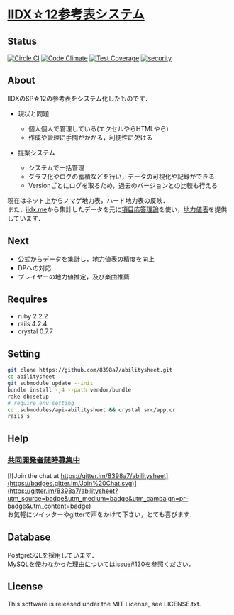 # [IIDX☆12参考表システム](https://iidx12.tk/abilitysheet)

## Status

[![Circle CI](https://circleci.com/gh/8398a7/abilitysheet.svg?style=shield)](https://circleci.com/gh/8398a7/abilitysheet)
[![Code Climate](https://codeclimate.com/github/8398a7/abilitysheet/badges/gpa.svg)](https://codeclimate.com/github/8398a7/abilitysheet)
[![Test Coverage](https://codeclimate.com/github/8398a7/abilitysheet/badges/coverage.svg)](https://codeclimate.com/github/8398a7/abilitysheet)
[![security](https://hakiri.io/github/8398a7/abilitysheet/master.svg)](https://hakiri.io/github/8398a7/abilitysheet/master)

## About

IIDXのSP☆12の参考表をシステム化したものです．

* 現状と問題
  * 個人個人で管理している(エクセルやらHTMLやら)
  * 作成や管理に手間がかかる，利便性に欠ける

* 提案システム
  * システムで一括管理
  * グラフ化やログの蓄積などを行い，データの可視化や記録ができる
  * Versionごとにログを取るため，過去のバージョンとの比較も行える

現在はネット上からノマゲ地力表，ハード地力表の反映．  
また，[iidx.me](http://iidx.me)から集計したデータを元に[項目応答理論](http://ja.wikipedia.org/wiki/%E9%A0%85%E7%9B%AE%E5%BF%9C%E7%AD%94%E7%90%86%E8%AB%96)を使い，[地力値表](https://iidx12.tk/abilitysheet/recommends/list)を提供しています．

## Next

* 公式からデータを集計し，地力値表の精度を向上
* DPへの対応
* プレイヤーの地力値推定，及び楽曲推薦

## Requires

- ruby 2.2.2
- rails 4.2.4
- crystal 0.7.7

## Setting

```sh
git clone https://github.com/8398a7/abilitysheet.git
cd abilitysheet
git submodule update --init
bundle install -j4 --path vendor/bundle
rake db:setup
# require env setting
cd .submodules/api-abilitysheet && crystal src/app.cr
rails s
```

## Help

### [共同開発者随時募集中](http://twitter.com/IIDX_12)
[![Join the chat at https://gitter.im/8398a7/abilitysheet](https://badges.gitter.im/Join%20Chat.svg)](https://gitter.im/8398a7/abilitysheet?utm_source=badge&utm_medium=badge&utm_campaign=pr-badge&utm_content=badge)  
お気軽にツイッターやgitterで声をかけて下さい，とても喜びます．

## Database

PostgreSQLを採用しています．  
MySQLを使わなかった理由については[issue#130](https://github.com/8398a7/abilitysheet/issues/130)を参照ください．

## License

This software is released under the MIT License, see LICENSE.txt.
